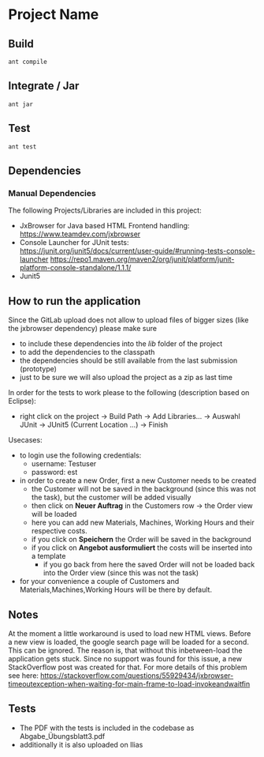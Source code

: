 # Project Name


## Build

`ant compile`

## Integrate / Jar

`ant jar`

## Test

`ant test`

## Dependencies

### Manual Dependencies

The following Projects/Libraries are included in this project:
- JxBrowser for Java based HTML Frontend handling:
    https://www.teamdev.com/jxbrowser
- Console Launcher for JUnit tests:
	https://junit.org/junit5/docs/current/user-guide/#running-tests-console-launcher 
	https://repo1.maven.org/maven2/org/junit/platform/junit-platform-console-standalone/1.1.1/
- Junit5

## How to run the application

Since the GitLab upload does not allow to upload files of bigger sizes (like the jxbrowser dependency) please make sure 

- to include these dependencies into the *lib* folder of the project
- to add the dependencies to the classpath
- the dependencies should be still available from the last submission (prototype)
- just to be sure we will also upload the project as a zip as last time
 

In order for the tests to work please to the following (description based on Eclipse):
- right click on the project -> Build Path -> Add Libraries... -> Auswahl JUnit -> JUnit5 (Current Location ...) -> Finish

Usecases:

- to login use the following credentials:
    + username: Testuser
    + password: est
- in order to create a new Order, first a new Customer needs to be created
    + the Customer will not be saved in the background (since this was not the task), but the customer will be added visually
    + then click on **Neuer Auftrag** in the Customers row -> the Order view will be loaded
    + here you can add new Materials, Machines, Working Hours and their respective costs.
    + if you click on **Speichern** the Order will be saved in the background
    + if you click on **Angebot ausformuliert** the costs will be inserted into a template
        - if you go back from here the saved Order will not be loaded back into the Order view (since this was not the task)
- for your convenience a couple of Customers and Materials,Machines,Working Hours will be there by default.

## Notes

At the moment a little workaround is used to load new HTML views. Before a new view is loaded, the google search page will be loaded for a second. This can be ignored.
The reason is, that without this inbetween-load the application gets stuck. Since no support was found for this issue, a new StackOverflow post was created for that.
For more details of this problem see here: https://stackoverflow.com/questions/55929434/jxbrowser-timeoutexception-when-waiting-for-main-frame-to-load-invokeandwaitfin

## Tests
- The PDF with the tests is included in the codebase as Abgabe_Übungsblatt3.pdf
- additionally it is also uploaded on Ilias
